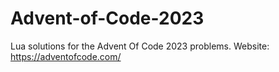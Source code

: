 # Advent-of-Code-2023
Lua solutions for the Advent Of Code 2023 problems. Website: https://adventofcode.com/
